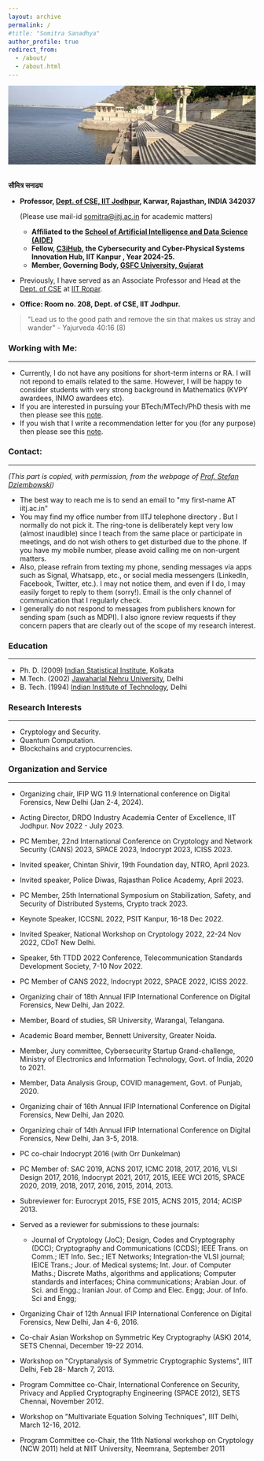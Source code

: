 ```yaml
---
layout: archive
permalink: /
#title: "Somitra Sanadhya"
author_profile: true
redirect_from: 
  - /about/
  - /about.html
---
```

![](/images/lake.png)

  <br>**सौमित्र सनाढ्य**
  + **Professor, [Dept. of CSE, IIT Jodhpur](https://cse.iitj.ac.in/), Karwar, Rajasthan, INDIA 342037**

	  (Please use mail-id [somitra@iitj.ac.in](mailto:somitra@iitj.ac.in) for academic matters)
    + **Affiliated to the [School of Artificial Intelligence and Data Science (AIDE)](https://aide.iitj.ac.in/)**
    + **Fellow, [C3iHub](https://c3ihub.org/), the Cybersecurity and Cyber-Physical Systems Innovation Hub, IIT Kanpur , Year 2024-25.**
    + **Member, Governing Body, [GSFC University, Gujarat](https://www.gsfcuniversity.ac.in/)**

  + Previously, I have served as an Associate Professor and Head at the [Dept. of CSE](https://cse.iitrpr.ac.in/) at [IIT Ropar](https://www.iitrpr.ac.in/). 
  + **Office: Room no. 208, Dept. of CSE, IIT Jodhpur.**   

> "Lead us to the good path and remove the sin that makes us stray and wander"                                                                                                                                     - Yajurveda 40:16 (8) 

### Working with Me: 
----- 
  + Currently, I do not have any positions for short-term interns or RA. I will not repond to emails related to the same. However, I will be happy to consider students with very strong background in Mathematics (KVPY awardees, INMO awardees etc).
  + If you are interested in pursuing your BTech/MTech/PhD thesis with me then please see this [note](https://somitra-sanadhya.github.io/note1).
  + If you wish that I write a recommendation letter for you (for any purpose) then please see this [note](https://somitra-sanadhya.github.io/note2).

### Contact:  
-----
  *(This part is copied, with permission, from the webpage of [Prof. Stefan Dziembowski](https://www.crypto.edu.pl/Members/Dziembowski))*

  + The best way to reach me is to send an email to "my first-name AT iitj.ac.in"
  + You may find my office number from IITJ telephone directory . But I normally do not pick it. The ring-tone is deliberately kept very low (almost inaudible) since I teach from the same place or participate in meetings, and do not wish others to get disturbed due to the phone. If you have my mobile number, please avoid calling me on non-urgent matters. 
  + Also, please refrain from texting my phone, sending messages via apps such as Signal, Whatsapp, etc., or social media messengers (LinkedIn, Facebook, Twitter, etc.). I may not notice them, and even if I do, I may easily forget to reply to them (sorry!). Email is the only channel of communication that I regularly check.  
  + I generally do not respond to messages from publishers known for sending spam (such as MDPI). I also ignore review requests if they concern papers that are clearly out of the scope of my research interest. 

### Education 
----
- Ph. D. (2009) [Indian Statistical Institute](http://www.isical.ac.in/), Kolkata	
- M.Tech. (2002) [Jawaharlal Nehru University](http://www.jnu.ac.in/), Delhi	
- B. Tech. (1994) [Indian Institute of Technology](http://www.iitd.ac.in/), Delhi

### Research Interests 
----
  - Cryptology and Security. 
  - Quantum Computation.
  - Blockchains and cryptocurrencies.
###  Organization and Service
----
+ Organizing chair, IFIP WG 11.9 International conference on Digital Forensics, New Delhi (Jan 2-4, 2024). 

+ Acting Director, DRDO Industry Academia Center of Excellence, IIT Jodhpur. Nov 2022 - July 2023.

+ PC Member, 22nd International Conference on Cryptology and Network Security (CANS) 2023, SPACE 2023, Indocrypt 2023, ICISS 2023.

+ Invited speaker, Chintan Shivir, 19th Foundation day, NTRO, April 2023. 

+ Invited speaker, Police Diwas, Rajasthan Police Academy, April 2023. 

+ PC Member, 25th International Symposium on Stabilization, Safety, and Security of Distributed Systems, Crypto track 2023.

+ Keynote Speaker, ICCSNL 2022, PSIT Kanpur, 16-18 Dec 2022.

+ Invited Speaker, National Workshop on Cryptology 2022, 22-24 Nov 2022, CDoT New Delhi.

+ Speaker, 5th TTDD 2022 Conference, Telecommunication Standards Development Society, 7-10 Nov 2022.

+ PC Member of CANS 2022, Indocrypt 2022, SPACE 2022, ICISS 2022.

+ Organizing chair of 18th Annual IFIP International Conference on Digital Forensics, New Delhi, Jan 2022.

+ Member, Board of studies, SR University, Warangal, Telangana. 

+ Academic Board member, Bennett University, Greater Noida.

+ Member, Jury committee, Cybersecurity Startup Grand-challenge, Ministry of Electronics and Information Technology, Govt. of India, 2020 to 2021.

+ Member, Data Analysis Group, COVID management, Govt. of Punjab, 2020.

+ Organizing chair of 16th Annual IFIP International Conference on Digital Forensics, New Delhi, Jan 2020.

+ Organizing chair of 14th Annual IFIP International Conference on Digital Forensics, New Delhi, Jan 3-5, 2018.

+ PC co-chair Indocrypt 2016 (with Orr Dunkelman)

+ PC Member of: SAC 2019, ACNS 2017, ICMC 2018, 2017, 2016, VLSI Design 2017, 2016, Indocrypt 2021, 2017, 2015, IEEE WCI 2015, SPACE 2020, 2019, 2018, 2017, 2016, 2015, 2014, 2013.

+ Subreviewer for: Eurocrypt 2015, FSE 2015, ACNS 2015, 2014; ACISP 2013.

+ Served as a reviewer for submissions to these journals:

  + Journal of Cryptology (JoC); Design, Codes and Cryptography (DCC); Cryptography and Communications (CCDS); IEEE Trans. on Comm.; IET Info. Sec.; IET Networks; Integration-the VLSI journal; IEICE Trans.; Jour. of Medical systems; Int. Jour. of Computer Maths.; Discrete Maths, algorithms and applications; Computer standards and interfaces;  China communications; Arabian Jour. of Sci. and Engg.; Iranian Jour. of Comp and Elec. Engg; Jour. of Info. Sci and Engg;

+ Organizing Chair of 12th Annual IFIP International Conference on Digital Forensics,  New Delhi, Jan 4-6, 2016.

+ Co-chair Asian Workshop on Symmetric Key Cryptography (ASK) 2014, SETS Chennai, December 19-22 2014.

+ Workshop on "Cryptanalysis of Symmetric Cryptographic Systems", IIIT Delhi, Feb 28- March 7, 2013.

+ Program Committee co-Chair, International Conference on Security, Privacy and Applied Cryptography Engineering (SPACE 2012), SETS Chennai, November 2012.

+ Workshop on "Multivariate Equation Solving Techniques", IIIT Delhi, March 12-16, 2012.

+ Program Committee co-Chair, the 11th National workshop on Cryptology (NCW 2011) held at NIIT University, Neemrana, September 2011
